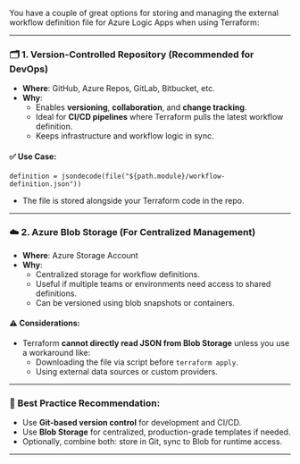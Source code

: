 You have a couple of great options for storing and managing the external workflow definition file for Azure Logic Apps when using Terraform:

---

### 🗂️ **1. Version-Controlled Repository (Recommended for DevOps)**
- **Where**: GitHub, Azure Repos, GitLab, Bitbucket, etc.
- **Why**:
  - Enables **versioning**, **collaboration**, and **change tracking**.
  - Ideal for **CI/CD pipelines** where Terraform pulls the latest workflow definition.
  - Keeps infrastructure and workflow logic in sync.

#### ✅ Use Case:
```hcl
definition = jsondecode(file("${path.module}/workflow-definition.json"))
```
- The file is stored alongside your Terraform code in the repo.

---

### ☁️ **2. Azure Blob Storage (For Centralized Management)**
- **Where**: Azure Storage Account
- **Why**:
  - Centralized storage for workflow definitions.
  - Useful if multiple teams or environments need access to shared definitions.
  - Can be versioned using blob snapshots or containers.

#### ⚠️ Considerations:
- Terraform **cannot directly read JSON from Blob Storage** unless you use a workaround like:
  - Downloading the file via script before `terraform apply`.
  - Using external data sources or custom providers.

---

### 🧠 Best Practice Recommendation:
- Use **Git-based version control** for development and CI/CD.
- Use **Blob Storage** for centralized, production-grade templates if needed.
- Optionally, combine both: store in Git, sync to Blob for runtime access.

---

